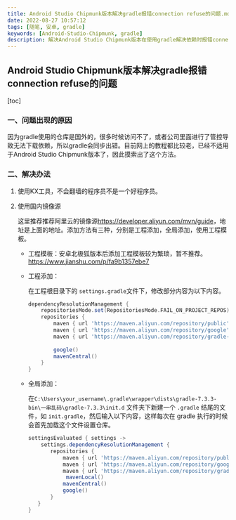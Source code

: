 ```yaml
---
title: Android Studio Chipmunk版本解决gradle报错connection refuse的问题.md
date: 2022-08-27 10:57:12
tags: [随笔, 安卓, gradle]
keywords: [Android-Studio-Chipmunk, gradle]
description: 解决Android Studio Chipmunk版本在使用gradle解决依赖时报错connection refuse的问题。2022年
---
```


## Android Studio Chipmunk版本解决gradle报错connection refuse的问题

[toc]

### 一、问题出现的原因

​	因为gradle使用的仓库是国外的，很多时候访问不了，或者公司里面进行了管控导致无法下载依赖，所以gradle会同步出错。目前网上的教程都比较老，已经不适用于Android Studio Chipmunk版本了，因此摸索出了这个方法。

### 二、解决办法

1. 使用KX工具，不会翻墙的程序员不是一个好程序员。

2. 使用国内镜像源

   这里推荐推荐阿里云的镜像源<https://developer.aliyun.com/mvn/guide>，地址是上面的地址。添加方法有三种，分别是工程添加，全局添加，使用工程模板。

   - 工程模板：安卓北极狐版本后添加工程模板较为繁琐，暂不推荐。<https://www.jianshu.com/p/fa9b1357ebe7>

   - 工程添加：

     在工程根目录下的 `settings.gradle`文件下，修改部分内容为以下内容。

     ```groovy
     dependencyResolutionManagement {
         repositoriesMode.set(RepositoriesMode.FAIL_ON_PROJECT_REPOS)
         repositories {
             maven { url 'https://maven.aliyun.com/repository/public'}
             maven { url 'https://maven.aliyun.com/repository/google'}
             maven { url 'https://maven.aliyun.com/repository/gradle-plugin'}
             
             google()
             mavenCentral()
         }
     }
     ```

   - 全局添加：

     在`C:\Users\your_username\.gradle\wrapper\dists\gradle-7.3.3-bin\一串乱码\gradle-7.3.3\init.d` 文件夹下新建一个 `.gradle` 结尾的文件，如 `init.gradle`，然后输入以下内容，这样每次在 gradle 执行的时候会首先加载这个文件设置仓库。

     ```groovy
     settingsEvaluated { settings -> 
         settings.dependencyResolutionManagement {
         	repositories {
             	maven { url 'https://maven.aliyun.com/repository/public'}
             	maven { url 'https://maven.aliyun.com/repository/google'}
             	maven { url 'https://maven.aliyun.com/repository/gradle-plugin'}
                 mavenLocal()
             	mavenCentral()
             	google()
         	}
     	}
     }
     ```

     
